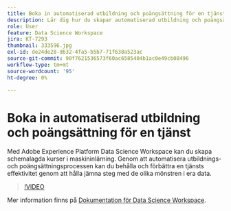 ```yaml
---
title: Boka in automatiserad utbildning och poängsättning för en tjänst
description: Lär dig hur du skapar automatiserad utbildning och poängsättning för en tjänst i Data Science Workspace.
role: User
feature: Data Science Workspace
jira: KT-7293
thumbnail: 333596.jpg
exl-id: de24de28-d632-4fa5-b5b7-71f638a523ac
source-git-commit: 90f7621536573f60ac6585404b1ac0e49cb08496
workflow-type: tm+mt
source-wordcount: '95'
ht-degree: 0%

---
```


# Boka in automatiserad utbildning och poängsättning för en tjänst

Med Adobe Experience Platform Data Science Workspace kan du skapa schemalagda kurser i maskininlärning. Genom att automatisera utbildnings- och poängsättningsprocessen kan du behålla och förbättra en tjänsts effektivitet genom att hålla jämna steg med de olika mönstren i era data.

>[!VIDEO](https://video.tv.adobe.com/v/333596?quality=12&learn=on)

Mer information finns på [Dokumentation för Data Science Workspace](https://experienceleague.adobe.com/docs/experience-platform/data-science-workspace/home.html).